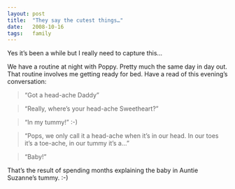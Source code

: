 ```yaml
---
layout: post
title:  "They say the cutest things…"
date:   2008-10-16
tags:   family
---
```


Yes it’s been a while but I really need to capture this…

We have a routine at night with Poppy. Pretty much the same day in day out. That routine involves me getting ready for bed. Have a read of this evening’s conversation:

> “Got a head-ache Daddy”

> “Really, where’s your head-ache Sweetheart?”

> “In my tummy!” :-)

> “Pops, we only call it a head-ache when it’s in our head. In our toes it’s  a toe-ache, in our tummy it’s a…”

> “Baby!”

That’s the result of spending months explaining the baby in Auntie Suzanne’s tummy. :-)
